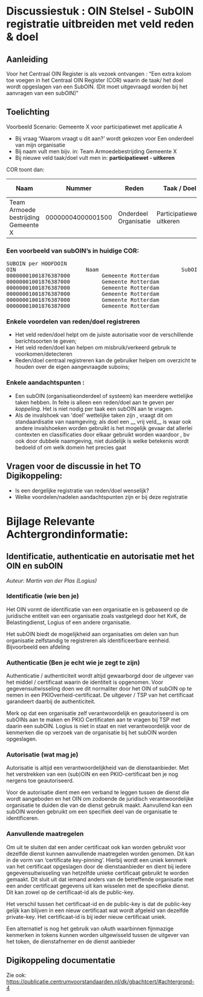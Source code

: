 # Discussiestuk : OIN Stelsel - SubOIN registratie uitbreiden met veld reden & doel

## Aanleiding

Voor het Centraal OIN Register is als vezoek ontvangen :
“Een extra kolom toe voegen in het Centraal OIN Register (COR) waarin de taak/ het doel wordt opgeslagen van een SubOIN.
(Dit moet uitgevraagd worden bij het aanvragen van een subOIN)"

## Toelichting
Voorbeeld Scenario: Gemeente X voor participatiewet met applicatie A
* Bij vraag ‘Waarom vraagt u dit aan?’ wordt gekozen voor Een onderdeel van mijn organisatie
* Bij naam vult men bijv. in: Team Armoedebestrijding Gemeente X
* Bij nieuwe veld taak/doel vult men in: __participatiewet - uitkeren__

COR toont dan:

| Naam | Nummer | Reden | Taak / Doel| Status | Afgifte datum |
|---|---|---|---|---|---|
|  Team Armoede bestrijding Gemeente X |00000004000001500|Onderdeel Organisatie| Participatiewet-uitkeren|Actief|21-11-2021| 
 


### Een voorbeeld van subOIN’s in huidige COR:
<PRE>
SUBOIN per HOOFDOIN
OIN                      Naam                          SubOIN                       SubOIN.Naam
00000001001876387000          Gemeente Rotterdam            00000004126066364000          GSD Gemeente Rotterdam
00000001001876387000          Gemeente Rotterdam            00000004179545817000          Het Zorg- en Veiligheidshuis Rotterdam-Rijnmond
00000001001876387000          Gemeente Rotterdam            00000004180126081000          Burgerzaken Gemeente Rotterdam
00000001001876387000          Gemeente Rotterdam            00000004143141878000          GGD Rotterdam-Rijnmond
00000001001876387000          Gemeente Rotterdam            00000004173502349000          GBD Gemeente Rotterdam
00000001001876387000          Gemeente Rotterdam            00000004169512451000          Cluster Maatschappelijke Ontwikkeling afdeling Kredietbank Rotterdam
</PRE>
  

### Enkele voordelen van reden/doel registreren
* Het veld reden/doel helpt om de juiste autorisatie voor de verschillende berichtsoorten te geven;
* Het veld reden/doel kan helpen om misbruik/verkeerd gebruik te voorkomen/detecteren 
* Reden/doel centraal registreren kan de gebruiker helpen om overzicht te houden over de eigen aangevraagde suboins;

### Enkele aandachtspunten :
* Een subOIN (organisatieonderdeel of systeem) kan meerdere wettelijke taken hebben. In feite is alleen een reden/doel aan te geven per _koppeling_. Het is niet nodig per taak een subOIN aan te vragen.
* Als de invalshoek van 'doel' wettelijke taken zijn , vraagt dit om standaardisatie van naamgeving; als doel een __ vrij veld__ is waar ook andere invalshoeken worden gebruikt is het mogelijk gevaar dat allerlei contexten en classificaties door elkaar gebruikt worden waardoor , bv ook door dubbele naamgeving, niet duidelijk is welke betekenis wordt bedoeld of om welk domein het precies gaat 

## Vragen voor de discussie in het TO Digikoppeling:

* Is een dergelijke registratie van reden/doel wenselijk?
* Welke voordelen/nadelen aandachtspunten zijn er bij deze registratie


# Bijlage Relevante Achtergrondinformatie:

## Identificatie, authenticatie en autorisatie met het OIN en subOIN
_Auteur: Martin van der Plas (Logius)_


### Identificatie (wie ben je)
Het OIN vormt de identificatie van een organisatie en is gebaseerd op de juridische entiteit van een organisatie zoals vastgelegd door het KvK, de Belastingdienst, Logius of een andere organisatie.

Het subOIN biedt de mogelijkheid aan organisaties om delen van hun organisatie zelfstandig te registreren als identificeerbare eenheid. Bijvoorbeeld een afdeling

### Authenticatie (Ben je echt wie je zegt te zijn)
Authenticatie / authenticiteit wordt altijd gewaarborgd door de uitgever van het middel / certificaat waarin de identiteit is opgenomen. Voor gegevensuitwisseling doen we dit normaliter door het OIN of subOIN op te nemen in een  PKIOverheid-certificaat. De uitgever / TSP van het certificaat garandeert daarbij de authenticiteit.

Merk op dat een organisatie zelf verantwoordelijk en geautoriseerd is om subOINs aan te maken en PKIO Certificaten aan te vragen bij TSP met daarin een subOIN. Logius is niet in staat en niet verantwoordelijk voor de kenmerken die op verzoek van de organisatie bij het subOIN worden opgeslagen.

### Autorisatie (wat mag je)
Autorisatie is altijd een verantwoordelijkheid van de dienstaanbieder. Met het verstrekken van een (sub)OIN en een PKIO-certificaat ben je nog nergens toe geautoriseerd.

Voor de autorisatie dient men een verband te leggen tussen de dienst die wordt aangeboden en het OIN om zodoende de juridisch verantwoordelijke organisatie te duiden die van de dienst gebruik maakt. Aanvullend kan een subOIN worden gebruikt om een specifiek deel van de organisatie te identificeren.

### Aanvullende maatregelen
Om uit te sluiten dat een ander certificaat ook kan worden gebruikt voor dezelfde dienst kunnen aanvullende maatregelen worden genomen. Dit kan in de vorm van ‘certificate key-pinning’. Hierbij wordt een uniek kenmerk van het certificaat opgeslagen door de dienstaanbieder en dient bij iedere gegevensuitwisseling van hetzelfde unieke certificaat gebruikt te worden gemaakt. Dit sluit uit dat iemand anders van de betreffende organisatie met een ander certificaat gegevens uit kan wisselen met de specifieke dienst.  Dit kan zowel op de certificaat-id als de public-key.

Het verschil tussen het certificaat-id en de public-key is dat de public-key gelijk kan blijven in een nieuw certificaat wat wordt afgeleid van dezelfde private-key. Het certificaat-id is bij ieder nieuw certificaat uniek.

Een alternatief is nog het gebruik van oAuth waarbinnen fijnmazige kenmerken in tokens kunnen worden uitgewisseld tussen de uitgever van het token, de dienstafnemer en de dienst aanbieder

## Digikoppeling documentatie
Zie ook:
https://publicatie.centrumvoorstandaarden.nl/dk/gbachtcert/#achtergrond-4
